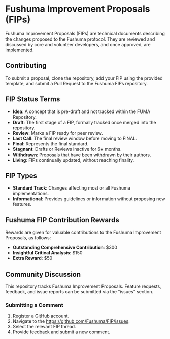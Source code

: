 # Fushuma Improvement Proposals (FIPs)

Fushuma Improvement Proposals (FIPs) are technical documents describing the changes proposed to the Fushuma protocol. They are reviewed and discussed by core and volunteer developers, and once approved, are implemented.

## Contributing

To submit a proposal, clone the repository, add your FIP using the provided template, and submit a Pull Request to the Fushuma FIPs repository.

## FIP Status Terms

- **Idea**: A concept that is pre-draft and not tracked within the FUMA Repository.
- **Draft**: The first stage of a FIP, formally tracked once merged into the repository.
- **Review**: Marks a FIP ready for peer review.
- **Last Call**: The final review window before moving to FINAL.
- **Final**: Represents the final standard.
- **Stagnant**: Drafts or Reviews inactive for 6+ months.
- **Withdrawn**: Proposals that have been withdrawn by their authors.
- **Living**: FIPs continually updated, without reaching finality.

## FIP Types

- **Standard Track**: Changes affecting most or all Fushuma implementations.
- **Informational**: Provides guidelines or information without proposing new features.

## Fushuma FIP Contribution Rewards

Rewards are given for valuable contributions to the Fushuma Improvement Proposals, as follows:

- **Outstanding Comprehensive Contribution**: $300
- **Insightful Critical Analysis**: $150
- **Extra Reward**: $50

## Community Discussion

This repository tracks Fushuma Improvement Proposals. Feature requests, feedback, and issue reports can be submitted via the "issues" section.

### Submitting a Comment

1. Register a GitHub account.
2. Navigate to the https://github.com/Fushuma/FIP/issues.
3. Select the relevant FIP thread.
4. Provide feedback and submit a new comment.
